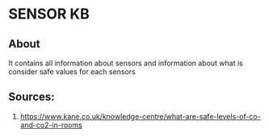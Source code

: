 # SENSOR KB

## About
It contains all information about sensors and information about what is consider safe values for each sensors

## Sources:
1. https://www.kane.co.uk/knowledge-centre/what-are-safe-levels-of-co-and-co2-in-rooms